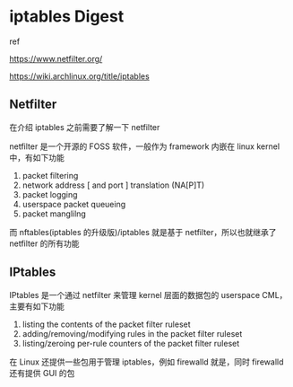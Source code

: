 # iptables Digest

ref

https://www.netfilter.org/

https://wiki.archlinux.org/title/iptables

## Netfilter

在介绍 iptables 之前需要了解一下 netfilter

netfilter 是一个开源的 FOSS 软件，一般作为 framework 内嵌在 linux kernel 中，有如下功能

1. packet filtering
2. network address [ and port ] translation (NA[P]T)
3. packet logging
4. userspace packet queueing
5. packet manglilng

而 nftables(iptables 的升级版)/iptables 就是基于 netfilter，所以也就继承了 netfilter 的所有功能

## IPtables

IPtables 是一个通过 netfilter 来管理 kernel 层面的数据包的 userspace CML，主要有如下功能

1. listing the contents of the packet filter ruleset
2. adding/removing/modifying rules in the packet filter ruleset
3. listing/zeroing per-rule counters of the packet filter ruleset

在 Linux 还提供一些包用于管理 iptables，例如 firewalld 就是，同时 firewalld 还有提供 GUI 的包

